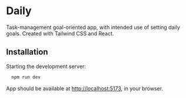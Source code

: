# Daily

Task-management goal-oriented app, with intended use of setting daily goals. Created with Tailwind CSS and React.

## Installation

Starting the development server:

```bash
  npm run dev
```

App should be available at [http://localhost:5173](http://localhost:5173), in your browser.
